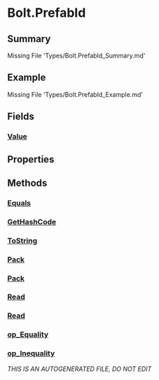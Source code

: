 # Bolt.PrefabId
## Summary
Missing File 'Types/Bolt.PrefabId_Summary.md'
## Example
Missing File 'Types/Bolt.PrefabId_Example.md'
## Fields
### [Value](Bolt.PrefabId/F/Value.md)
## Properties
## Methods
### [Equals](Bolt.PrefabId/M/Equals.md)
### [GetHashCode](Bolt.PrefabId/M/GetHashCode.md)
### [ToString](Bolt.PrefabId/M/ToString.md)
### [Pack](Bolt.PrefabId/M/Pack.md)
### [Pack](Bolt.PrefabId/M/Pack.md)
### [Read](Bolt.PrefabId/M/Read.md)
### [Read](Bolt.PrefabId/M/Read.md)
### [op_Equality](Bolt.PrefabId/M/op_Equality.md)
### [op_Inequality](Bolt.PrefabId/M/op_Inequality.md)

*THIS IS AN AUTOGENERATED FILE, DO NOT EDIT*
